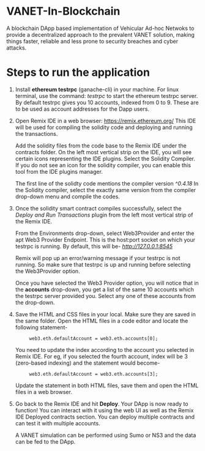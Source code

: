# VANET-In-Blockchain
A blockchain DApp based implementation of Vehicular Ad-hoc Netwoks to provide a decentralized approach to the prevalent VANET solution, making things faster, reliable and less prone to security breaches and cyber attacks.


# Steps to run the application

1. Install **ethereum testrpc** (ganache-cli) in your machine. For linux terminal, use the command: _testrpc_ to start the ethereum testrpc server. 
   By default testrpc gives you 10 accounts, indexed from 0 to 9. These are to be used as account addresses for the Dapp users.
   
   
2. Open Remix IDE in a web browser: https://remix.ethereum.org/
   This IDE will be used for compiling the solidity code and deploying and running the transactions.
   
   Add the solidity files from the code base to the Remix IDE under the contracts folder. 
   On the left most vertical strip on the IDE, you will see certain icons representing the IDE plugins. Select the Solidity Compiler.
   If you do not see an icon for the solidity compiler, you can enable this tool from the IDE plugins manager.
   
   The first line of the solidty code mentions the compiler version _^0.4.18_
   In the Solidity compiler, select the exactly same version from the compiler drop-down menu and compile the codes.
   
   
3. Once the solidity smart contract compiles successfully, select the _Deploy and Run Transactions_ plugin from the left most vertical strip of the Remix IDE.

   From the Environments drop-down, select Web3Provider and enter the apt Web3 Provider Endpoint. This is the host:port socket on which your testrpc is running.      By default, this will be- _http://127.0.0.1:8545_ 
   
   Remix will pop up an error/warning message if your testrpc is not running. So make sure that testrpc is up and running before selecting the Web3Provider          option.
   
   Once you have selected the Web3 Provider option, you will notice that in the **accounts** drop-down, you get a list of the same 10 accounts which the testrpc      server provided you. Select any one of these accounts from the drop-down.
   
   
   
4. Save the HTML and CSS files in your local. Make sure they are saved in the same folder.
   Open the HTML files in a code editor and locate the following statement-
   
            web3.eth.defaultAccount = web3.eth.accounts[0];
   You need to update the index according to the account you selected in Remix IDE. 
   For eg, if you selected the fourth account, index will be 3 (zero-based indexing) and the statement would become- 
   
            web3.eth.defaultAccount = web3.eth.accounts[3];
           
   Update the statement in both HTML files, save them and open the HTML files in a web browser. 
  
  
5. Go back to the Remix IDE and hit **Deploy**. Your DApp is now ready to function!
   You can interact with it using the web UI as well as the Remix IDE Deployed contracts section.
   You can deploy multiple contracts and can test it with multiple accounts.
   
   A VANET simulation can be performed using Sumo or NS3 and the data can be fed to the DApp.
   
